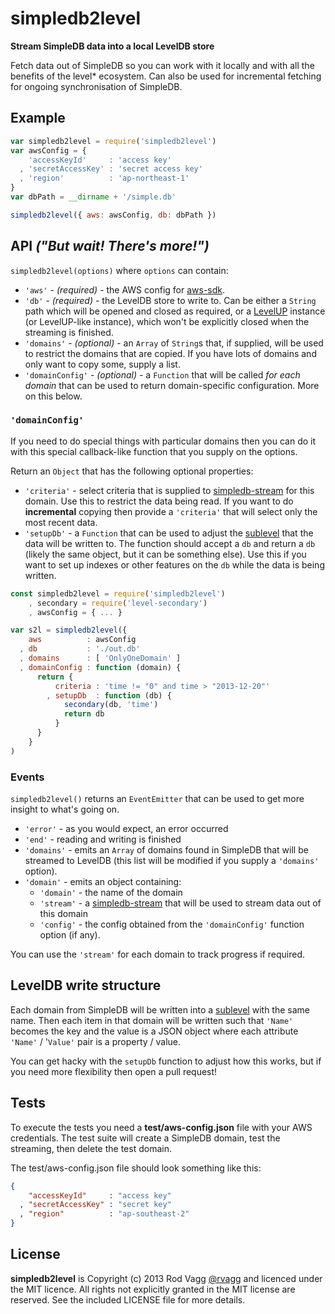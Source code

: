 # simpledb2level

**Stream SimpleDB data into a local LevelDB store**

Fetch data out of SimpleDB so you can work with it locally and with all the benefits of the level* ecosystem. Can also be used for incremental fetching for ongoing synchronisation of SimpleDB.

## Example

```js
var simpledb2level = require('simpledb2level')
var awsConfig = {
    'accessKeyId'     : 'access key'
  , 'secretAccessKey' : 'secret access key'
  , 'region'          : 'ap-northeast-1'
}
var dbPath = __dirname + '/simple.db'

simpledb2level({ aws: awsConfig, db: dbPath })
```

## API *("But wait! There's more!")*

`simpledb2level(options)` where `options` can contain:

 * `'aws'` - *(required)* - the AWS config for [aws-sdk](https://github.com/aws/aws-sdk-js).
 * `'db'` - *(required)* - the LevelDB store to write to. Can be either a `String` path which will be opened and closed as required, or a [LevelUP](https://github.com/rvagg/node-levelup) instance (or LevelUP-like instance), which won't be explicitly closed when the streaming is finished.
 * `'domains'` - *(optional)* - an `Array` of `String`s that, if supplied, will be used to restrict the domains that are copied. If you have lots of domains and only want to copy some, supply a list.
 * `'domainConfig'` - *(optional)* - a `Function` that will be called *for each domain* that can be used to return domain-specific configuration. More on this below.

### `'domainConfig'`

If you need to do special things with particular domains then you can do it with this special callback-like function that you supply on the options.

Return an `Object` that has the following optional properties:

 * `'criteria'` - select criteria that is supplied to [simpledb-stream](https://github.com/rvagg/simpledb-stream) for this domain. Use this to restrict the data being read. If you want to do **incremental** copying then provide a `'criteria'` that will select only the most recent data.
 * `'setupDb'` - a `Function` that can be used to adjust the [sublevel](https://github.com/dominictarr/level-sublevel) that the data will be written to. The function should accept a `db` and return a `db` (likely the same object, but it can be something else). Use this if you want to set up indexes or other features on the `db` while the data is being written.

```js
const simpledb2level = require('simpledb2level')
    , secondary = require('level-secondary')
    , awsConfig = { ... }

var s2l = simpledb2level({
    aws          : awsConfig
  , db           : './out.db'
  , domains      : [ 'OnlyOneDomain' ]
  , domainConfig : function (domain) {
      return {
          criteria : 'time != "0" and time > "2013-12-20"'
        , setupDb  : function (db) {
            secondary(db, 'time')
            return db
          }
      }
    }
)
```

### Events

`simpledb2level()` returns an `EventEmitter` that can be used to get more insight to what's going on.

 * `'error'` - as you would expect, an error occurred
 * `'end'` - reading and writing is finished
 * `'domains'` - emits an `Array` of domains found in SimpleDB that will be streamed to LevelDB (this list will be modified if you supply a `'domains'` option).
 * `'domain'` - emits an object containing:
   - `'domain'` - the name of the domain
   - `'stream'` - a [simpledb-stream](https://github.com/rvagg/simpledb-stream) that will be used to stream data out of this domain
   - `'config'` - the config obtained from the `'domainConfig'` function option (if any).

You can use the `'stream'` for each domain to track progress if required.

## LevelDB write structure

Each domain from SimpleDB will be written into a [sublevel](https://github.com/dominictarr/level-sublevel) with the same name. Then each item in that domain will be written such that `'Name'` becomes the key and the value is a JSON object where each attribute `'Name'` / '`Value'` pair is a property / value.

You can get hacky with the `setupDb` function to adjust how this works, but if you need more flexibility then open a pull request!

## Tests

To execute the tests you need a **test/aws-config.json** file with your AWS credentials. The test suite will create a SimpleDB domain, test the streaming, then delete the test domain.

The test/aws-config.json file should look something like this:

```json
{
    "accessKeyId"     : "access key"
  , "secretAccessKey" : "secret key"
  , "region"          : "ap-southeast-2"
}
```

## License

**simpledb2level** is Copyright (c) 2013 Rod Vagg [@rvagg](https://twitter.com/rvagg) and licenced under the MIT licence. All rights not explicitly granted in the MIT license are reserved. See the included LICENSE file for more details.
